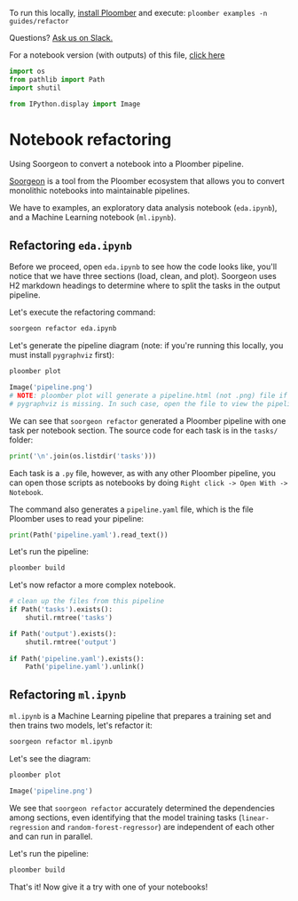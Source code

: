 <!-- start header -->
To run this locally, [install Ploomber](https://docs.ploomber.io/en/latest/get-started/quick-start.html) and execute: `ploomber examples -n guides/refactor`

Questions? [Ask us on Slack.](https://ploomber.io/community/)

For a notebook version (with outputs) of this file, [click here](https://github.com/ploomber/projects/blob/master/guides/refactor/README.ipynb)
<!-- end header -->



```python
import os
from pathlib import Path
import shutil

from IPython.display import Image
```

# Notebook refactoring

<!-- start description -->
Using Soorgeon to convert a notebook into a Ploomber pipeline.
<!-- end description -->

[Soorgeon](https://github.com/ploomber/soorgeon) is a tool from the Ploomber ecosystem that allows you to convert monolithic notebooks into maintainable pipelines.

We have to examples, an exploratory data analysis notebook (`eda.ipynb`), and a Machine Learning notebook (`ml.ipynb`).

## Refactoring `eda.ipynb`

Before we proceed, open `eda.ipynb` to see how the code looks like, you'll notice that we have three sections (load, clean, and plot). Soorgeon uses H2 markdown headings to determine where to split the tasks in the output pipeline.

Let's execute the refactoring command:

```sh
soorgeon refactor eda.ipynb
```

Let's generate the pipeline diagram (note: if you're running this locally, you must install `pygraphviz` first):

```sh
ploomber plot
```

```python
Image('pipeline.png')
# NOTE: ploomber plot will generate a pipeline.html (not .png) file if
# pygraphviz is missing. In such case, open the file to view the pipeline plot
```

We can see that `soorgeon refactor` generated a Ploomber pipeline with one task per notebook section. The source code for each task is in the `tasks/` folder:

```python
print('\n'.join(os.listdir('tasks')))
```

Each task is a `.py` file, however, as with any other Ploomber pipeline, you can open those scripts as notebooks by doing `Right click -> Open With -> Notebook`.

The command also generates a `pipeline.yaml` file, which is the file Ploomber uses to read your pipeline:

```python
print(Path('pipeline.yaml').read_text())
```

Let's run the pipeline:

```sh
ploomber build
```

Let's now refactor a more complex notebook.

```python
# clean up the files from this pipeline
if Path('tasks').exists():
    shutil.rmtree('tasks')

if Path('output').exists():
    shutil.rmtree('output')
    
if Path('pipeline.yaml').exists():
    Path('pipeline.yaml').unlink()
```

## Refactoring `ml.ipynb`

`ml.ipynb` is a Machine Learning pipeline that prepares a training set and then trains two models, let's refactor it:

```sh
soorgeon refactor ml.ipynb
```

Let's see the diagram:

```sh
ploomber plot
```

```python
Image('pipeline.png')
```

We see that `soorgeon refactor` accurately determined the dependencies among sections, even identifying that the model training tasks (`linear-regression` and `random-forest-regressor`) are independent of each other and can run in parallel.

Let's run the pipeline:

```sh
ploomber build
```

That's it! Now give it a try with one of your notebooks!
